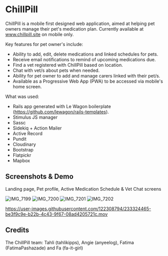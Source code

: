 # ChillPill

ChillPill is a mobile first designed web application, aimed at helping pet owners manage their pet's medication plan. Currently available at www.chillpill.site on mobile only.

Key features for pet owner's include:
- Ability to add, edit, delete medications and linked schedules for pets.
- Receive email notifications to remind of upcoming medications due.
- Find a vet registered with ChillPill based on location.
- Chat with vet/s about pets when needed.
- Ability for pet owner to add and manage carers linked with their pet/s.
- Available as a Progressive Web App (PWA) to be accessed via mobile's home screen.

What was used:
- Rails app generated with Le Wagon boilerplate (https://github.com/lewagon/rails-templates).
- Stimulus JS manager
- Sassc 
- Sidekiq + Action Mailer 
- Active Record
- Pundit
- Cloudinary
- Bootstrap
- Flatpickr
- Mapbox

## Screenshots & Demo
Landing page, Pet profile, Active Medication Schedule & Vet Chat screens

![IMG_7199](https://user-images.githubusercontent.com/122308794/233326024-9736aa69-c285-4d5e-a968-72c54820a539.PNG)  ![IMG_7200](https://user-images.githubusercontent.com/122308794/233326045-7ceb6417-8acc-4f60-9f94-20d4d396af9a.PNG)  ![IMG_7201](https://user-images.githubusercontent.com/122308794/233326069-ee1b2126-88b1-43e2-8edb-a1fd9ff53aae.PNG)  ![IMG_7202](https://user-images.githubusercontent.com/122308794/233326337-4fc7e924-b087-4221-897a-341d67de8cd6.PNG)

https://user-images.githubusercontent.com/122308794/233324465-be3f9c9e-b22b-4c43-9f67-08ad4205721c.mov


## Credits
The ChillPill team: Tahli (tahlikipps), Angie (anyeelog), Fatima (FatimaPashazade) and Fa (fa-it-girl)
